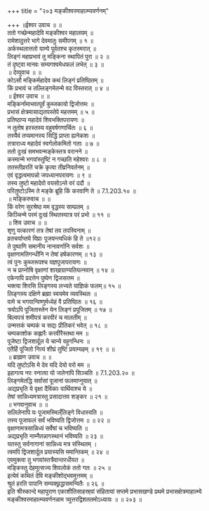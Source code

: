 +++
title = "२०३ मङ्कीश्वरमाहात्म्यवर्णनम्"

+++
॥ईश्वर उवाच ॥ ॥  
ततो गच्छेन्महादेवि मङ्कीश्वर महालयम् ॥  
रामेशादुत्तरे भागे देवमातुः समीपगम् ॥ १ ॥  
अर्कस्थलात्ततो याम्ये पूर्वतश्च कृतस्मरात् ॥  
लिङ्गं महाप्रभावं तु मङ्किना स्थापितं पुरा ॥ २ ॥  
तं दृष्ट्वा मानवः सम्यगश्वमेधफलं लभेत् ॥ ३ ॥  
॥ देव्युवाच ॥ ॥  
कोऽसौ मङ्किर्महादेव कथं लिङ्गं प्रतिष्ठितम् ॥  
किं प्रभावं च तल्लिङ्गमेतन्मे वद विस्तरात् ॥ ४ ॥  
॥ ईश्वर उवाच ॥ ॥  
मङ्किर्नामाभवत्पूर्वं कुब्जकायो द्विजोत्तमः ॥  
प्रभासं क्षेत्रमासाद्यतपस्तेपे महत्तमम् ॥ ५ ॥  
प्रतिष्ठाप्य महादेवं शिवभक्तिपरायणः ॥  
न तुतोष हरस्तस्य वहुवर्षगणार्चितः ॥ ६ ॥  
तस्यैवं तप्यमानस्य सिद्धिं प्राप्ता ह्यनेकशः ॥  
तत्राराध्य महादेवं स्वर्गलोकमितो गताः ॥ ७ ॥  
ततो दुःखं समभवन्मङ्केस्तत्र वरानने ॥  
कस्मान्मे भगवांस्तुष्टिं न गच्छति महेश्वरः ॥ ८ ॥  
ततस्तीव्ररतिं चक्रे कृत्वा तीव्रनिवर्तनम् ॥  
एवं वृद्धत्वमापन्नो जपध्यानपरायणः ॥ ९ ॥  
तस्य तुष्टो महादेवो वयसोऽन्ते वरं ददौ ॥  
परितुष्टोऽस्मि ते मङ्के ब्रूहि किं करवाणि ते ॥ 7.1.203.१० ॥  
॥ मङ्किरुवाच ॥ ॥  
किं वरेण सुरश्रेष्ठ मम वृद्धस्य साम्प्रतम् ॥  
किञ्चिन्मे परमं दुःखं स्थितस्यात्र परं प्रभो ॥ ११ ॥  
॥ शिव उवाच ॥ ॥  
शृणु यत्कारणं तत्र तेषां तव तपस्विनाम् ॥  
व्रतचर्याप्तये विप्राः पूजयन्त्यधिकं हि ते ॥१२॥  
ते पुष्पाणि समानीय नानावर्णानि सर्वशः ॥  
वृक्षाणामतिगन्धीनि न तेषां हर्षकारणम् ॥ १३ ॥  
त्वं पुनः कुब्जरूपश्च यज्ञपूजापरायणः ॥  
न च प्राप्नोषि वृक्षाणां शाखाग्राण्यतियत्नवान् ॥ १४ ॥  
एकेनापि प्रदत्तेन पुष्पेण द्विजसत्तम ॥  
भक्त्या शिरसि लिङ्गस्य लभ्यते याज्ञिकं फलम्॥ १५ ॥  
लिङ्गस्य दक्षिणे ब्रह्मा स्वयमेव व्यवस्थितः ॥  
वामे च भगवान्विष्णुर्मध्येहं वै प्रतिष्ठितः ॥ १६ ॥  
त्रयोऽपि पूजितास्तेन येन लिङ्गं प्रपूजितम् ॥ १७ ॥  
बिल्वपत्रं शमीपत्रं करवीरं च मालतीम् ॥  
उन्मत्तकं चम्पकं च सद्यः प्रीतिकरं भवेत् ॥ १८ ॥  
चम्पकाशोक कह्लारैः करवीरैस्तथा मम ॥  
पूजेष्टा द्विजशार्दूल ये चान्ये वहुगन्धिनः ॥  
एतैर्हि पूजितो नित्यं शीघ्रं तुष्टिं प्रयाम्यहम् ॥ १९ ॥ ॥  
॥ ब्राह्मण उवाच ॥ ॥  
यदि तुष्टोऽसि मे देव यदि देयो वरो मम ॥  
इहागत्य नरः स्नात्वा यो जलेनापि सिञ्चति ॥ 7.1.203.२० ॥  
लिङ्गमेतद्धि सर्वासां पूजानां फलमाप्नुयात् ॥  
अद्यप्रभृति ये वृक्षा दैविकाः पार्थिवाश्च ये ॥  
तेषां सान्निध्यमत्रास्तु प्रसादात्तव शङ्कर ॥ २१ ॥  
॥ भगवानुवाच ॥ ॥  
सलिलेनापि यः पूजामस्मिल्ँलिङ्गे विधास्यति ॥  
तस्य पूजाफलं सर्वं भविष्यति द्विजोत्तम ॥ ॥ २२ ॥  
वृक्षाणामत्रसान्निध्यं सर्वेषां च भविष्यति ॥  
अद्यप्रभृति नाम्नैतन्नागस्थानं भविष्यति ॥ २३ ॥  
यतस्तु सर्वनागानां सान्निध्य मत्र संस्थितम् ।  
त्वमपि द्विजशार्दूल प्रयास्यसि ममान्तिकम् ॥ २४ ॥  
एवमुक्त्वा तु भगवांस्तत्रैवान्तरधीयत ॥  
मङ्किस्तु देहमुत्सज्य शिवलोकं ततो गतः ॥ २५ ॥  
इत्येवं कथितं देवि मङ्कीशोद्भवमुत्तमम् ॥  
श्रुतं हरति पापानि सम्यक्छ्रद्धासमन्वितैः ॥ २६ ॥  
इति श्रीस्कान्दे महापुराण एकाशीतिसाहस्र्यां संहितायां सप्तमे प्रभासखण्डे प्रथमे प्रभासक्षेत्रमाहात्म्ये मङ्कीश्वरमाहात्म्यवर्णनन्नाम त्र्युत्तरद्विशततमोऽध्यायः ॥ ॥ २०३ ॥
